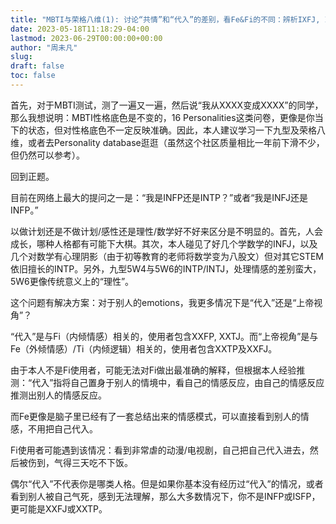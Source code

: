 ```yaml
---
title: "MBTI与荣格八维(1): 讨论“共情”和“代入”的差别，看Fe&Fi的不同：辨析IXFJ, IXFP, IXTP"
date: 2023-05-18T11:18:29-04:00
lastmod: 2023-06-29T00:00:00+00:00
author: "周未凡"
slug:
draft: false
toc: false
---
```

<p>首先，对于MBTI测试，测了一遍又一遍，然后说“我从XXXX变成XXXX”的同学，那么我想说明：MBTI性格底色是不变的，16 Personalities这类问卷，更像是你当下的状态，但对性格底色不一定反映准确。因此，本人建议学习一下九型及荣格八维，或者去Personality database逛逛（虽然这个社区质量相比一年前下滑不少，但仍然可以参考）。</p>
<p>回到正题。</p>
<p>目前在网络上最大的提问之一是：“我是INFP还是INTP？”或者“我是INFJ还是INFP。”</p>
<p>以做计划还是不做计划/感性还是理性/数学好不好来区分是不明显的。首先，人会成长，哪种人格都有可能下大棋。其次，本人碰见了好几个学数学的INFJ，以及几个对数学有心理阴影（由于初等教育的老师将数学变为八股文）但对其它STEM依旧擅长的INTP。另外，九型5W4与5W6的INTP/INTJ，处理情感的差别蛮大，5W6更像传统意义上的“理性”。</p>
<p>这个问题有解决方案：对于别人的emotions，我更多情况下是“代入”还是“上帝视角”？</p>
<p>“代入”是与Fi（内倾情感）相关的，使用者包含XXFP, XXTJ。而“上帝视角”是与Fe（外倾情感）/Ti（内倾逻辑）相关的，使用者包含XXTP及XXFJ。</p>
<p>由于本人不是Fi使用者，可能无法对Fi做出最准确的解释，但根据本人经验推测：“代入”指将自己置身于别人的情境中，看自己的情感反应，由自己的情感反应推测出别人的情感反应。</p>
<p>而Fe更像是脑子里已经有了一套总结出来的情感模式，可以直接看到别人的情感，不用把自己代入。</p>
<p>Fi使用者可能遇到该情况：看到非常虐的动漫/电视剧，自己把自己代入进去，然后被伤到，气得三天吃不下饭。</p>
<p>偶尔“代入”不代表你是哪类人格。但是如果你基本没有经历过“代入”的情况，或者看到别人被自己气死，感到无法理解，那么大多数情况下，你不是INFP或ISFP，更可能是XXFJ或XXTP。</p>